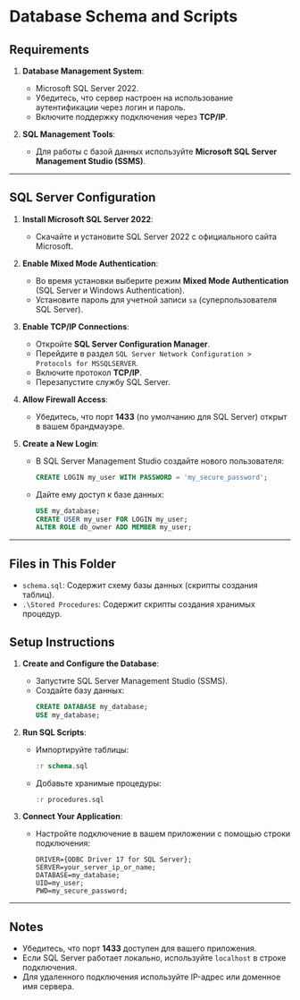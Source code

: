 # Database Schema and Scripts

## Requirements

1. **Database Management System**:  
   - Microsoft SQL Server 2022.
   - Убедитесь, что сервер настроен на использование аутентификации через логин и пароль.
   - Включите поддержку подключения через **TCP/IP**.

2. **SQL Management Tools**:  
   - Для работы с базой данных используйте **Microsoft SQL Server Management Studio (SSMS)**.

---

## SQL Server Configuration

1. **Install Microsoft SQL Server 2022**:
   - Скачайте и установите SQL Server 2022 с официального сайта Microsoft.

2. **Enable Mixed Mode Authentication**:
   - Во время установки выберите режим **Mixed Mode Authentication** (SQL Server и Windows Authentication).
   - Установите пароль для учетной записи `sa` (суперпользователя SQL Server).

3. **Enable TCP/IP Connections**:
   - Откройте **SQL Server Configuration Manager**.
   - Перейдите в раздел `SQL Server Network Configuration > Protocols for MSSQLSERVER`.
   - Включите протокол **TCP/IP**.
   - Перезапустите службу SQL Server.

4. **Allow Firewall Access**:
   - Убедитесь, что порт **1433** (по умолчанию для SQL Server) открыт в вашем брандмауэре.

5. **Create a New Login**:
   - В SQL Server Management Studio создайте нового пользователя:
     ```sql
     CREATE LOGIN my_user WITH PASSWORD = 'my_secure_password';
     ```
   - Дайте ему доступ к базе данных:
     ```sql
     USE my_database;
     CREATE USER my_user FOR LOGIN my_user;
     ALTER ROLE db_owner ADD MEMBER my_user;
     ```

---

## Files in This Folder

- `schema.sql`: Содержит схему базы данных (скрипты создания таблиц).
- `.\Stored Procedures`: Содержит скрипты создания хранимых процедур.

## Setup Instructions

1. **Create and Configure the Database**:
   - Запустите SQL Server Management Studio (SSMS).
   - Создайте базу данных:
     ```sql
     CREATE DATABASE my_database;
     USE my_database;
     ```

2. **Run SQL Scripts**:
   - Импортируйте таблицы:
     ```sql
     :r schema.sql
     ```
   - Добавьте хранимые процедуры:
     ```sql
     :r procedures.sql
     ```

3. **Connect Your Application**:
   - Настройте подключение в вашем приложении с помощью строки подключения:
     ```
     DRIVER={ODBC Driver 17 for SQL Server};
     SERVER=your_server_ip_or_name;
     DATABASE=my_database;
     UID=my_user;
     PWD=my_secure_password;
     ```
---

## Notes
- Убедитесь, что порт **1433** доступен для вашего приложения.
- Если SQL Server работает локально, используйте `localhost` в строке подключения.
- Для удаленного подключения используйте IP-адрес или доменное имя сервера.